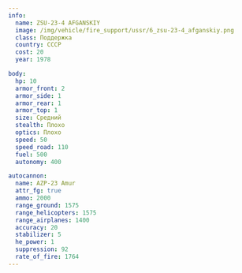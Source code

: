 ```yaml
---
info:
  name: ZSU-23-4 AFGANSKIY
  image: /img/vehicle/fire_support/ussr/6_zsu-23-4_afganskiy.png
  class: Поддержка
  country: СССР
  cost: 20
  year: 1978

body:
  hp: 10
  armor_front: 2
  armor_side: 1
  armor_rear: 1
  armor_top: 1
  size: Средний
  stealth: Плохо
  optics: Плохо
  speed: 50
  speed_road: 110
  fuel: 500
  autonomy: 400

autocannon:
  name: AZP-23 Amur
  attr_fg: true
  ammo: 2000
  range_ground: 1575
  range_helicopters: 1575
  range_airplanes: 1400
  accuracy: 20
  stabilizer: 5
  he_power: 1
  suppression: 92
  rate_of_fire: 1764
---
```


